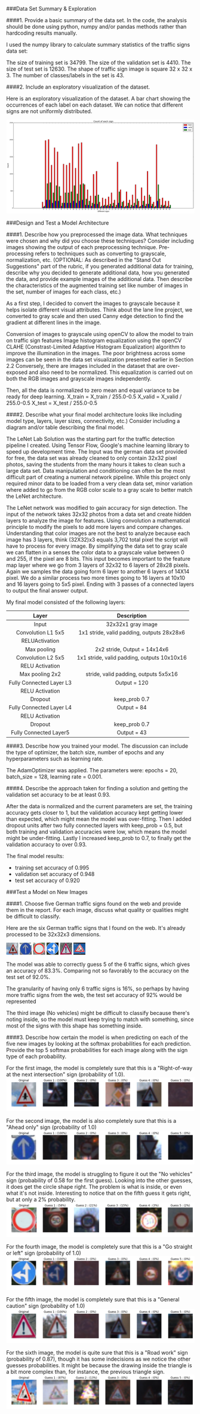 ###Data Set Summary & Exploration

####1. Provide a basic summary of the data set. In the code, the analysis should be done using python, numpy and/or pandas methods rather than hardcoding results manually.

I used the numpy library to calculate summary statistics of the traffic signs data set:

The size of training set is 34799.
The size of the validation set is 4410.
The size of test set is 12630.
The shape of traffic sign image is square 32 x 32 x 3.
The number of classes/labels in the set is 43.

####2. Include an exploratory visualization of the dataset.

Here is an exploratory visualization of the dataset. A bar chart showing the occurrences of each label on each dataset.
We can notice that different signs are not uniformly distributed.

![alt text](https://raw.githubusercontent.com/rafapetter/self-driving-cars/master/Term1-Project2-Traffic-Sign-Classifier/project-images/exploratory_1.png)

###Design and Test a Model Architecture

####1. Describe how you preprocessed the image data. What techniques were chosen and why did you choose these techniques? Consider including images showing the output of each preprocessing technique. Pre-processing refers to techniques such as converting to grayscale, normalization, etc. (OPTIONAL: As described in the "Stand Out Suggestions" part of the rubric, if you generated additional data for training, describe why you decided to generate additional data, how you generated the data, and provide example images of the additional data. Then describe the characteristics of the augmented training set like number of images in the set, number of images for each class, etc.)

As a first step, I decided to convert the images to grayscale because it helps isolate different visual attributes. Think about the lane line project, we converted to gray scale and then used Canny edge detection to find the gradient at different lines in the image.

Conversion of images to grayscale using openCV to allow the model to train on traffic sign features Image histogram equalization using the openCV CLAHE (Constrast-Limited Adaptive Histogram Equalization) algorithm to improve the illumination in the images. The poor brightness across some images can be seen in the data set visualization presented earlier in Section 2.2 Conversely, there are images included in the dataset that are over-exposed and also need to be normalized. This equalization is carried out on both the RGB images and grayscale images independently.

Then, all the data is normalized to zero mean and equal variance to be ready for deep learning. X_train = X_train / 255.0-0.5 X_valid = X_valid / 255.0-0.5 X_test = X_test / 255.0-0.5

####2. Describe what your final model architecture looks like including model type, layers, layer sizes, connectivity, etc.) Consider including a diagram and/or table describing the final model.

The LeNet Lab Solution was the starting part for the traffic detection pipeline I created. Using Tensor Flow, Google's machine learning library to speed up development time. The Input was the german data set provided for free, the data set was already cleaned to only contain 32x32 pixel photos, saving the students from the many hours it takes to clean such a large data set. Data manipulation and conditioning can often be the most difficult part of creating a numeral network pipeline. While this project only required minor data to be loaded from a very clean data set, minor variation where added to go from the RGB color scale to a gray scale to better match the LeNet architecture.

The LeNet network was modified to gain accuracy for sign detection. The input of the network takes 32x32 photos from a data set and create hidden layers to analyze the image for features. Using convolution a mathematical principle to modify the pixels to add more layers and compare changes. Understanding that color images are not the best to analyze because each image has 3 layers, think (32X32)x3 equals 3,702 total pixel the script will have to process for every image. By simplifying the data set to gray scale we can flatten in a senses the color data to a grayscale value between 0 and 255, if the pixel are 8 bits. This input becomes important to the feature map layer where we go from 3 layers of 32x32 to 6 layers of 28x28 pixels. Again we samples the data going form 6 layer to another 6 layers of 14X14 pixel. We do a similar process two more times going to 16 layers at 10x10 and 16 layers going to 5x5 pixel. Ending with 3 passes of a connected layers to output the final answer output.

My final model consisted of the following layers:

|Layer	| Description |
|:---------------------:|:---------------------------------------------:|
|Input	| 32x32x1 gray image|
|Convolution L1 5x5	| 1x1 stride, valid padding, outputs 28x28x6 |
|RELUActivation	| 	 |
|Max pooling|	2x2 stride, Output = 14x14x6 |
|Convolution L2 5x5 |	1x1 stride, valid padding, outputs 10x10x16 |
|RELU Activation | 	  |
|Max pooling	2x2 | stride, valid padding, outputs 5x5x16 |
|Fully Connected Layer L3	| Output = 120 |
|RELU Activation |	|
|Dropout	| keep_prob 0.7|
|Fully Connected Layer L4 |	Output = 84  |
|RELU Activation |	|
|Dropout	| keep_prob 0.7|
|Fully Connected Layer5 | Output = 43 |

####3. Describe how you trained your model. The discussion can include the type of optimizer, the batch size, number of epochs and any hyperparameters such as learning rate.

The AdamOptimizer was applied. The parameters were: epochs = 20, batch_size = 128, learning rate = 0.001.

####4. Describe the approach taken for finding a solution and getting the validation set accuracy to be at least 0.93.

After the data is normalized and the current parameters are set, the training accuracy gets closer to 1,
but the validation accuracy kept getting lower than expected, which might mean the model was over-fitting.
Then I added dropout units after two fully connected layers with keep_prob = 0.5, but both training and validation accuracies were low, which means the model might be under-fitting.
Lastly I increased keep_prob to 0.7, to finally get the validation accuracy to over 0.93.

The final model results:
* training set accuracy of 0.995
* validation set accuracy of 0.948
* test set accuracy of 0.920

###Test a Model on New Images

####1. Choose five German traffic signs found on the web and provide them in the report. For each image, discuss what quality or qualities might be difficult to classify.

Here are the six German traffic signs that I found on the web. It's already processed to be 32x32x3 dimensions.

![alt text](https://raw.githubusercontent.com/rafapetter/self-driving-cars/master/Term1-Project2-Traffic-Sign-Classifier/web-signs/1.png)
![alt text](https://raw.githubusercontent.com/rafapetter/self-driving-cars/master/Term1-Project2-Traffic-Sign-Classifier/web-signs/2.png)
![alt text](https://raw.githubusercontent.com/rafapetter/self-driving-cars/master/Term1-Project2-Traffic-Sign-Classifier/web-signs/3.png)
![alt text](https://raw.githubusercontent.com/rafapetter/self-driving-cars/master/Term1-Project2-Traffic-Sign-Classifier/web-signs/4.png)
![alt text](https://raw.githubusercontent.com/rafapetter/self-driving-cars/master/Term1-Project2-Traffic-Sign-Classifier/web-signs/5.png)
![alt text](https://raw.githubusercontent.com/rafapetter/self-driving-cars/master/Term1-Project2-Traffic-Sign-Classifier/web-signs/6.png)

The model was able to correctly guess 5 of the 6 traffic signs, which gives an accuracy of 83.3%. Comparing not so favorably to the accuracy on the test set of 92.0%.

The granularity of having only 6 traffic signs is 16%, so perhaps by having more traffic signs from the web, the test set accuracy of 92% would be represented

The third image (No vehicles) might be difficult to classify because there's noting inside, so the model must keep trying to match with something, since most of the signs with this shape has something inside.

####3. Describe how certain the model is when predicting on each of the five new images by looking at the softmax probabilities for each prediction. Provide the top 5 softmax probabilities for each image along with the sign type of each probability.

For the first image, the model is completely sure that this is a "Right-of-way at the next intersection" sign (probability of 1.0).
![alt text](https://raw.githubusercontent.com/rafapetter/self-driving-cars/master/Term1-Project2-Traffic-Sign-Classifier/project-images/OutputSoftmax_1.png)

For the second image, the model is also completely sure that this is a "Ahead only" sign (probability of 1.0)
![alt text](https://raw.githubusercontent.com/rafapetter/self-driving-cars/master/Term1-Project2-Traffic-Sign-Classifier/project-images/OutputSoftmax_2.png)

For the third image, the model is struggling to figure it out the "No vehicles" sign (probability of 0.58 for the first guess).
Looking into the other guesses, it does get the circle shape right. The problem is what is inside, or even what it's not inside.
Interesting to notice that on the fifth guess it gets right, but at only a 2% probability.
![alt text](https://raw.githubusercontent.com/rafapetter/self-driving-cars/master/Term1-Project2-Traffic-Sign-Classifier/project-images/OutputSoftmax_3.png)

For the fourth image, the model is completely sure that this is a "Go straight or left" sign (probability of 1.0)
![alt text](https://raw.githubusercontent.com/rafapetter/self-driving-cars/master/Term1-Project2-Traffic-Sign-Classifier/project-images/OutputSoftmax_4.png)

For the fifth image, the model is completely sure that this is a "General caution" sign (probability of 1.0)
![alt text](https://raw.githubusercontent.com/rafapetter/self-driving-cars/master/Term1-Project2-Traffic-Sign-Classifier/project-images/OutputSoftmax_5.png)

For the sixth image, the model is quite sure that this is a "Road work" sign (probability of 0.87), though it has some indecisions as we notice
the other guesses probabilities. It might be because the drawing inside the triangle is a bit more complex than, for instance, the previous triangle sign.
![alt text](https://raw.githubusercontent.com/rafapetter/self-driving-cars/master/Term1-Project2-Traffic-Sign-Classifier/project-images/OutputSoftmax_6.png)
